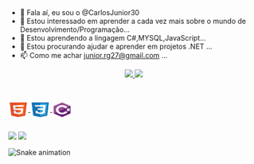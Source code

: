 ##
- 👋 Fala aí, eu sou o @CarlosJunior30
- 👀 Estou interessado em  aprender a cada vez mais sobre o mundo de Desenvolvimento/Programação...
- 🌱 Estou aprendendo a lingagem C#,MYSQL,JavaScript...
- 💞️ Estou procurando ajudar e aprender em projetos .NET ...
- 📫 Como me achar junior.rg27@gmail.com ...

<div align="center">
  <a href="https://github.com/carlosjunior30">
<img height="180em" src="https://github-readme-stats.vercel.app/api?username=carlosjunior30&show_icons=true&theme=dracula&include_all_commits=true&count_private=true"/> <img height="180em" src="https://github-readme-stats.vercel.app/api/top-langs/?username=carlosjunior30&layout=compact&langs_count=7&theme=dracula"/>
</div>
  
  ##
  <div style="display: inline_block"><br>
   <img align="center" alt="Rafa-HTML" height="30" width="40" src="https://raw.githubusercontent.com/devicons/devicon/master/icons/html5/html5-original.svg">
  <img align="center" alt="Rafa-CSS" height="30" width="40" src="https://raw.githubusercontent.com/devicons/devicon/master/icons/css3/css3-original.svg">
    <img align="center" alt="Rafa-Csharp" height="30" width="40" src="https://raw.githubusercontent.com/devicons/devicon/master/icons/csharp/csharp-original.svg">
  </div>
  
  ##
  <div> 
    <a href = "mailto:junior.rg27@gmail.com"><img src="https://img.shields.io/badge/Gmail-D14836?style=for-the-badge&logo=gmail&logoColor=white"></a>
  <a href="https://www.linkedin.com/in/carlos-augusto-louren%C3%A7o-junior-896502244/" target="_blank"><img src="https://img.shields.io/badge/-LinkedIn-%230077B5?style=for-the-badge&logo=linkedin&logoColor=white" target="_blank"></a> 
    
</div>
  

  ![Snake animation](https://github.com/carlosjunior30/carlosjunior30/blob/output/github-contribution-grid-snake.svg)
